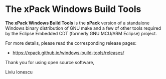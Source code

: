# The xPack Windows Build Tools

**The xPack Windows Build Tools** is the **xPack** version of
a standalone Windows binary distribution of
GNU make and a few of other tools required by the Eclipse Embedded CDT
(formerly GNU MCU/ARM Eclipse) project.

For more details, please read the corresponding release pages:

- <https://xpack.github.io/windows-build-tools/releases/>

Thank you for using open source software,

Liviu Ionescu


